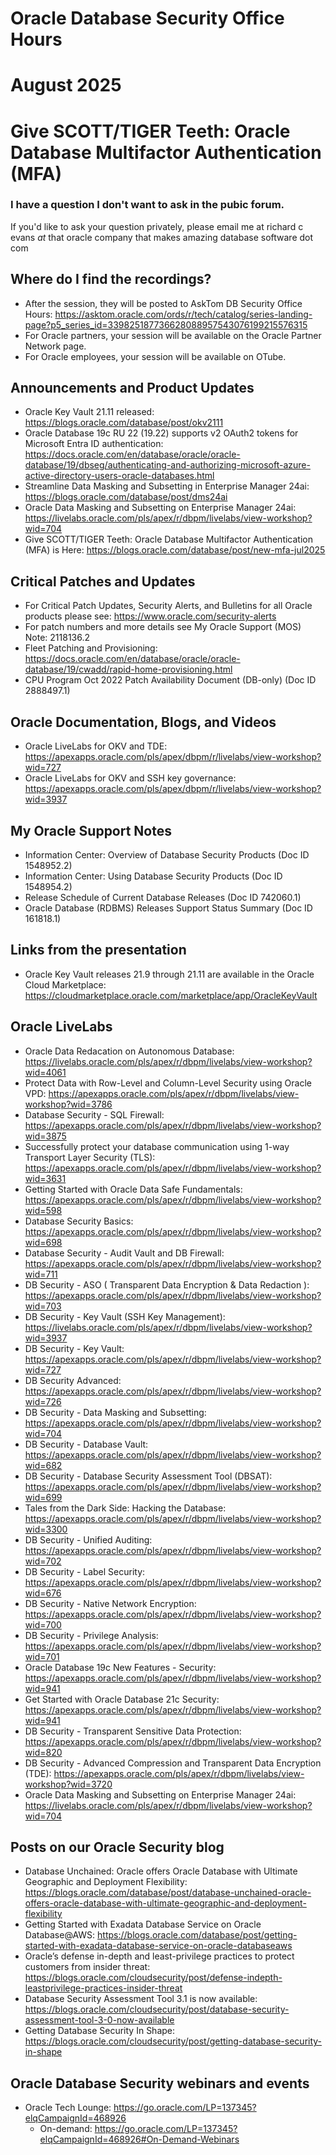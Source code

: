 # Oracle Database Security Office Hours
# August 2025
# Give SCOTT/TIGER Teeth: Oracle Database Multifactor Authentication (MFA)

### I have a question I don't want to ask in the pubic forum. 

If you'd like to ask your question privately, please email me at richard c evans _at_ that oracle company that makes amazing database software dot com 

## Where do I find the recordings? 

- After the session, they will be posted to AskTom DB Security Office Hours: https://asktom.oracle.com/ords/r/tech/catalog/series-landing-page?p5_series_id=339825187736628088957543076199215576315
- For Oracle partners, your session will be available on the Oracle Partner Network page.
- For Oracle employees, your session will be available on OTube. 

## Announcements and Product Updates

- Oracle Key Vault 21.11 released: https://blogs.oracle.com/database/post/okv2111
- Oracle Database 19c RU 22 (19.22) supports v2 OAuth2 tokens for Microsoft Entra ID authentication: https://docs.oracle.com/en/database/oracle/oracle-database/19/dbseg/authenticating-and-authorizing-microsoft-azure-active-directory-users-oracle-databases.html
- Streamline Data Masking and Subsetting in Enterprise Manager 24ai: https://blogs.oracle.com/database/post/dms24ai
- Oracle Data Masking and Subsetting on Enterprise Manager 24ai: https://livelabs.oracle.com/pls/apex/r/dbpm/livelabs/view-workshop?wid=704
- Give SCOTT/TIGER Teeth: Oracle Database Multifactor Authentication (MFA) is Here: https://blogs.oracle.com/database/post/new-mfa-jul2025

## Critical Patches and Updates

- For Critical Patch Updates, Security Alerts, and Bulletins for all Oracle products please see: https://www.oracle.com/security-alerts
- For patch numbers and more details see My Oracle Support (MOS) Note: 2118136.2 
- Fleet Patching and Provisioning: https://docs.oracle.com/en/database/oracle/oracle-database/19/cwadd/rapid-home-provisioning.html
- CPU Program Oct 2022 Patch Availability Document (DB-only) (Doc ID 2888497.1)	

## Oracle Documentation, Blogs, and Videos

- Oracle LiveLabs for OKV and TDE: https://apexapps.oracle.com/pls/apex/dbpm/r/livelabs/view-workshop?wid=727
- Oracle LiveLabs for OKV and SSH key governance: https://apexapps.oracle.com/pls/apex/dbpm/r/livelabs/view-workshop?wid=3937

## My Oracle Support Notes

- Information Center: Overview of Database Security Products (Doc ID 1548952.2)
- Information Center: Using Database Security Products (Doc ID 1548954.2)
- Release Schedule of Current Database Releases (Doc ID 742060.1)	
- Oracle Database (RDBMS) Releases Support Status Summary (Doc ID 161818.1)	
  
## Links from the presentation

- Oracle Key Vault releases 21.9 through 21.11 are available in the Oracle Cloud Marketplace: https://cloudmarketplace.oracle.com/marketplace/app/OracleKeyVault


## Oracle LiveLabs

- Oracle Data Redacation on Autonomous Database: https://livelabs.oracle.com/pls/apex/r/dbpm/livelabs/view-workshop?wid=4061
- Protect Data with Row-Level and Column-Level Security using Oracle VPD: https://apexapps.oracle.com/pls/apex/r/dbpm/livelabs/view-workshop?wid=3786
- Database Security - SQL Firewall: https://apexapps.oracle.com/pls/apex/r/dbpm/livelabs/view-workshop?wid=3875
- Successfully protect your database communication using 1-way Transport Layer Security (TLS): https://apexapps.oracle.com/pls/apex/r/dbpm/livelabs/view-workshop?wid=3631
- Getting Started with Oracle Data Safe Fundamentals: https://apexapps.oracle.com/pls/apex/r/dbpm/livelabs/view-workshop?wid=598
- Database Security Basics: https://apexapps.oracle.com/pls/apex/r/dbpm/livelabs/view-workshop?wid=698
- Database Security - Audit Vault and DB Firewall: https://apexapps.oracle.com/pls/apex/r/dbpm/livelabs/view-workshop?wid=711
- DB Security - ASO ( Transparent Data Encryption & Data Redaction ): https://apexapps.oracle.com/pls/apex/r/dbpm/livelabs/view-workshop?wid=703
- DB Security - Key Vault (SSH Key Management): https://livelabs.oracle.com/pls/apex/r/dbpm/livelabs/view-workshop?wid=3937
- DB Security - Key Vault: https://apexapps.oracle.com/pls/apex/r/dbpm/livelabs/view-workshop?wid=727
- DB Security Advanced: https://apexapps.oracle.com/pls/apex/r/dbpm/livelabs/view-workshop?wid=726
- DB Security - Data Masking and Subsetting: https://apexapps.oracle.com/pls/apex/r/dbpm/livelabs/view-workshop?wid=704
- DB Security - Database Vault: https://apexapps.oracle.com/pls/apex/r/dbpm/livelabs/view-workshop?wid=682
- DB Security - Database Security Assessment Tool (DBSAT): https://apexapps.oracle.com/pls/apex/r/dbpm/livelabs/view-workshop?wid=699
- Tales from the Dark Side: Hacking the Database: https://apexapps.oracle.com/pls/apex/r/dbpm/livelabs/view-workshop?wid=3300
- DB Security - Unified Auditing: https://apexapps.oracle.com/pls/apex/r/dbpm/livelabs/view-workshop?wid=702
- DB Security - Label Security: https://apexapps.oracle.com/pls/apex/r/dbpm/livelabs/view-workshop?wid=676
- DB Security - Native Network Encryption: https://apexapps.oracle.com/pls/apex/r/dbpm/livelabs/view-workshop?wid=700
- DB Security - Privilege Analysis: https://apexapps.oracle.com/pls/apex/r/dbpm/livelabs/view-workshop?wid=701
- Oracle Database 19c New Features - Security: https://apexapps.oracle.com/pls/apex/r/dbpm/livelabs/view-workshop?wid=941
- Get Started with Oracle Database 21c Security: https://apexapps.oracle.com/pls/apex/r/dbpm/livelabs/view-workshop?wid=941
- DB Security - Transparent Sensitive Data Protection: https://apexapps.oracle.com/pls/apex/r/dbpm/livelabs/view-workshop?wid=820
- DB Security - Advanced Compression and Transparent Data Encryption (TDE): https://apexapps.oracle.com/pls/apex/r/dbpm/livelabs/view-workshop?wid=3720
- Oracle Data Masking and Subsetting on Enterprise Manager 24ai: https://livelabs.oracle.com/pls/apex/r/dbpm/livelabs/view-workshop?wid=704

## Posts on our Oracle Security blog

- Database Unchained: Oracle offers Oracle Database with Ultimate Geographic and Deployment Flexibility: https://blogs.oracle.com/database/post/database-unchained-oracle-offers-oracle-database-with-ultimate-geographic-and-deployment-flexibility
- Getting Started with Exadata Database Service on Oracle Database@AWS: https://blogs.oracle.com/database/post/getting-started-with-exadata-database-service-on-oracle-databaseaws
- Oracle’s defense in-depth and least-privilege practices to protect customers from insider threat: https://blogs.oracle.com/cloudsecurity/post/defense-indepth-leastprivilege-practices-insider-threat
- Database Security Assessment Tool 3.1 is now available: https://blogs.oracle.com/cloudsecurity/post/database-security-assessment-tool-3-0-now-available
- Getting Database Security In Shape: https://blogs.oracle.com/cloudsecurity/post/getting-database-security-in-shape

## Oracle Database Security webinars and events

- Oracle Tech Lounge: https://go.oracle.com/LP=137345?elqCampaignId=468926
  - On-demand: https://go.oracle.com/LP=137345?elqCampaignId=468926#On-Demand-Webinars
 
